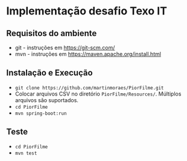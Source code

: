 # Implementação desafio Texo IT

## Requisitos do ambiente
* git - instruções em https://git-scm.com/
* mvn - instruções em https://maven.apache.org/install.html
 

## Instalação e Execução
* `git clone https://github.com/martinmoraes/PiorFilme.git`
* Colocar arquivos CSV no diretório `PiorFilme/Resources/`. Múltiplos arquivos são suportados.
* `cd PiorFilme`
* `mvn spring-boot:run`

## Teste
* `cd PiorFilme`
* `mvn test`
